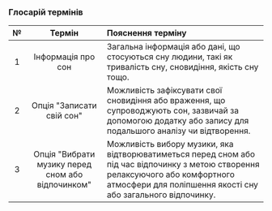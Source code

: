 ### Глосарій термінів
|  №  | Термін                                            | Пояснення терміну |
| :-: | :-:                                               | :-               |
|  1  | Інформація про сон                                | Загальна інформація або дані, що стосуються сну людини, такі як тривалість сну, сновидіння, якість сну тощо. |
|  2  | Опція "Записати свій сон"                         | Можливість зафіксувати свої сновидіння або враження, що супроводжують сон, зазвичай за допомогою додатку або запису для подальшого аналізу чи відтворення. |
|  3  | Опція "Вибрати музику перед сном або відпочинком" | Можливість вибору музики, яка відтворюватиметься перед сном або під час відпочинку з метою створення релаксуючого або комфортного атмосфери для поліпшення якості сну або загального відпочинку. |
